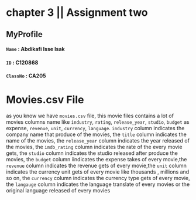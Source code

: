 # chapter 3 || Assignment two 


## MyProfile

   ####  ``Name`` : Abdikafi Isse Isak
   #### ``ID`` : C120868
   #### ``ClassNo`` : CA205
   
   


# Movies.csv File

as you know we have ``movies.csv`` file, this movie files contains a lot of movies columns  name like  ``industry``, ``rating``, ``release_year``,  ``studio``, ``budget`` as expense, ``revenue``, ``unit``, ``currency``, ``language``.
``industry`` column indicates the company name that produce of the  movies, the ``title`` column indicates the name of the movies, the  ``release_year`` column indicates the year released of the movies,
the ``imdb_rating`` column indicates the rate of the every movie gets,
the ``studio`` column indicates the studio released after produce the movies, the ``budget`` column iindicates the expense takes of every movie,the ``revenue`` column indicates the revenue gets of every movie,the ``unit`` column indicates the currency unit gets of every movie like    thousands , millions and so on,
the ``currency`` column indicates the currency type gets of every movie,
the ``langauge`` column indicates the language translate of every movies or the original language released of every movies
